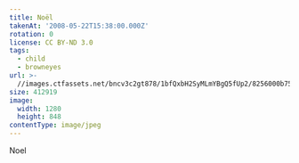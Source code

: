 ```yaml
---
title: Noël
takenAt: '2008-05-22T15:38:00.000Z'
rotation: 0
license: CC BY-ND 3.0
tags:
  - child
  - browneyes
url: >-
  //images.ctfassets.net/bncv3c2gt878/1bfQxbH2SyMLmYBgQ5fUp2/8256000b75d16b92ec32a8967a93089f/nol_4343891850_o
size: 412919
image:
  width: 1280
  height: 848
contentType: image/jpeg
---
```


Noel